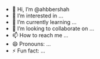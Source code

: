 - 👋 Hi, I’m @ahbbershah
- 👀 I’m interested in ...
- 🌱 I’m currently learning ...
- 💞️ I’m looking to collaborate on ...
- 📫 How to reach me ...
- 😄 Pronouns: ...
- ⚡ Fun fact: ...

<!---
ahbbershah/ahbbershah is a ✨ special ✨ repository because its `README.md` (this file) appears on your GitHub profile.
You can click the Preview link to take a look at your changes.
--->
